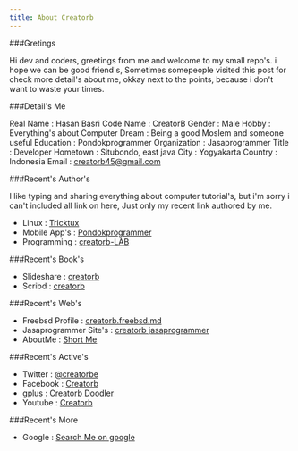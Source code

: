 ```yaml
---
title: About Creatorb
---
```


###Gretings

Hi dev and coders, greetings from me and welcome to my small repo's.
i hope we can be good friend's, Sometimes somepeople visited this post for check more detail's about me, okkay next to the points, because i don't want to waste your times.

###Detail's Me

Real Name	: Hasan Basri
Code Name	: CreatorB
Gender		: Male
Hobby		: Everything's about Computer
Dream		: Being a good Moslem and someone useful
Education	: Pondokprogrammer
Organization	: Jasaprogrammer
Title		: Developer
Hometown	: Situbondo, east java
City		: Yogyakarta
Country 	: Indonesia
Email		: creatorb45@gmail.com

###Recent's Author's

I like typing and sharing everything about computer tutorial's, but i'm sorry i can't included all link on here, Just only my recent link authored by me.

* Linux		: [Tricktux](http://tricktux.blogspot.com)
* Mobile App's	: [Pondokprogrammer](http://pondokprogrammer.com/blog/author/creatorb)
* Programming	: [creatorb-LAB](http://creatorb-lab.blogspot.com)

###Recent's Book's

* Slideshare	: [creatorb](www.slideshare.net/creatorb)
* Scribd	: [creatorb](https://www.scribd.com/creatorb)

###Recent's Web's

* Freebsd Profile	: [creatorb.freebsd.md](http://creatorb.freebsd.md)
* Jasaprogrammer Site's : [creatorb jasaprogrammer](http://creatorb.jasaprogrammer.com)
* AboutMe		: [Short Me](http://about.me/creatorb)

###Recent's Active's

* Twitter	: [@creatorbe](http://twitter.com/creatorbe)
* Facebook	: [Creatorb](http://facebook.com/creatorbe)
* gplus		: [Creatorb Doodler](https://plus.google.com/118116077271759320582)
* Youtube	: [Creatorb](https://www.youtube.com/channel/UCbyEh3nQ0H_7-P5ukcZyUvg)

###Recent's More

* Google	: [Search Me on google](https://www.google.com/search?q=creatorb)
